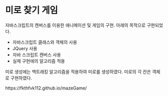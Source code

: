 <h1>미로 찾기 게임</h1>

<p>자바스크립트의 캔버스를 이용한 애니메이션 및 게임의 구현. 아래의 목적으로 구현되었다. </p>
<ul>
    <li>자바스크립트 클래스와 객체의 사용</li>
    <li>JQuery 사용</li>
    <li>자바 스크립트 캔버스 사용</li>
  <li>실제 구현에의 알고리즘 적용</li>
</ul>
<p>미로 생성에는 백트래킹 알고리즘을 적용하여 미로를 생성하였다. 미로의 각 칸은 객체로 구현하였다.</p>
https://fkthfvk112.github.io/mazeGame/

